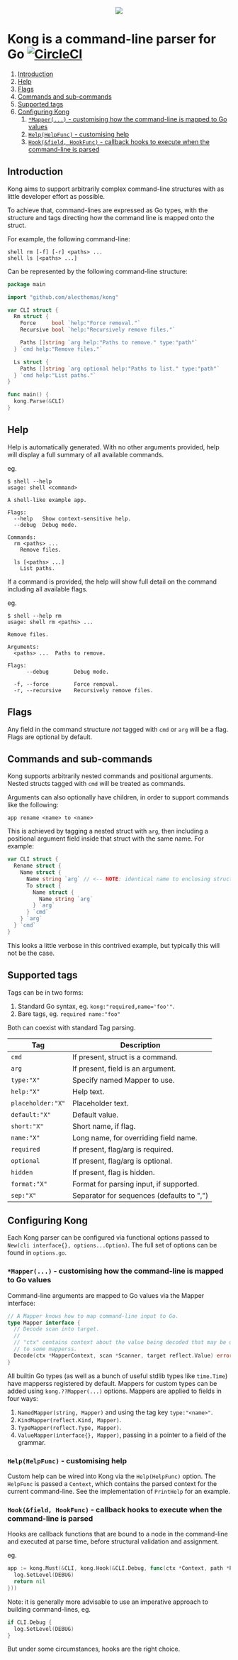 <p align="center"><img src="kong.png" /></p>

# Kong is a command-line parser for Go [![CircleCI](https://circleci.com/gh/alecthomas/kong.svg?style=svg&circle-token=477fecac758383bf281453187269b913130f17d2)](https://circleci.com/gh/alecthomas/kong)

<!-- MarkdownTOC -->

1. [Introduction](#introduction)
1. [Help](#help)
1. [Flags](#flags)
1. [Commands and sub-commands](#commands-and-sub-commands)
1. [Supported tags](#supported-tags)
1. [Configuring Kong](#configuring-kong)
    1. [`*Mapper(...)` - customising how the command-line is mapped to Go values](#mapper---customising-how-the-command-line-is-mapped-to-go-values)
    1. [`Help(HelpFunc)` - customising help](#helphelpfunc---customising-help)
    1. [`Hook(&field, HookFunc)` - callback hooks to execute when the command-line is parsed](#hookfield-hookfunc---callback-hooks-to-execute-when-the-command-line-is-parsed)

<!-- /MarkdownTOC -->


## Introduction

Kong aims to support arbitrarily complex command-line structures with as little developer effort as possible.

To achieve that, command-lines are expressed as Go types, with the structure and tags directing how the command line is mapped onto the struct.

For example, the following command-line:

```
shell rm [-f] [-r] <paths> ...
shell ls [<paths> ...]
```

Can be represented by the following command-line structure:

```go
package main

import "github.com/alecthomas/kong"

var CLI struct {
  Rm struct {
    Force     bool `help:"Force removal."`
    Recursive bool `help:"Recursively remove files."`

    Paths []string `arg help:"Paths to remove." type:"path"`
  } `cmd help:"Remove files."`

  Ls struct {
    Paths []string `arg optional help:"Paths to list." type:"path"`
  } `cmd help:"List paths."`
}

func main() {
  kong.Parse(&CLI)
}
```

## Help

Help is automatically generated. With no other arguments provided, help will display a full summary of all available commands.

eg.

```
$ shell --help
usage: shell <command>

A shell-like example app.

Flags:
  --help   Show context-sensitive help.
  --debug  Debug mode.

Commands:
  rm <paths> ...
    Remove files.

  ls [<paths> ...]
    List paths.
```

If a command is provided, the help will show full detail on the command including all available flags.

eg.

```
$ shell --help rm
usage: shell rm <paths> ...

Remove files.

Arguments:
  <paths> ...  Paths to remove.

Flags:
      --debug        Debug mode.

  -f, --force        Force removal.
  -r, --recursive    Recursively remove files.
```

## Flags

Any field in the command structure *not* tagged with `cmd` or `arg` will be a flag. Flags are optional by default.

## Commands and sub-commands

Kong supports arbitrarily nested commands and positional arguments. Nested structs tagged with `cmd` will be treated as commands.

Arguments can also optionally have children, in order to support commands like the following:

```
app rename <name> to <name>
```

This is achieved by tagging a nested struct with `arg`, then including a positional argument field inside that struct with the same name. For example:

```go
var CLI struct {
  Rename struct {
    Name struct {
      Name string `arg` // <-- NOTE: identical name to enclosing struct field.
      To struct {
        Name struct {
          Name string `arg`
        } `arg`
      } `cmd`
    } `arg`
  } `cmd`
}
```
This looks a little verbose in this contrived example, but typically this will not be the case.

## Supported tags

Tags can be in two forms:

1. Standard Go syntax, eg. `kong:"required,name='foo'"`.
2. Bare tags, eg. `required name:"foo"`

Both can coexist with standard Tag parsing.

| Tag                    | Description                                 |
| -----------------------| ------------------------------------------- |
| `cmd`                  | If present, struct is a command.            |
| `arg`                  | If present, field is an argument.           |
| `type:"X"`             | Specify named Mapper to use.                |
| `help:"X"`             | Help text.                                  |
| `placeholder:"X"`      | Placeholder text.                           |
| `default:"X"`          | Default value.                              |
| `short:"X"`            | Short name, if flag.                        |
| `name:"X"`             | Long name, for overriding field name.       |
| `required`             | If present, flag/arg is required.           |
| `optional`             | If present, flag/arg is optional.           |
| `hidden`               | If present, flag is hidden.                 |
| `format:"X"`           | Format for parsing input, if supported.     |
| `sep:"X"`              | Separator for sequences (defaults to ",")   |

## Configuring Kong

Each Kong parser can be configured via functional options passed to `New(cli interface{}, options...Option)`. The full set of options can be found in `options.go`.

### `*Mapper(...)` - customising how the command-line is mapped to Go values

Command-line arguments are mapped to Go values via the Mapper interface:

```go
// A Mapper knows how to map command-line input to Go.
type Mapper interface {
  // Decode scan into target.
  //
  // "ctx" contains context about the value being decoded that may be useful
  // to some mapperss.
  Decode(ctx *MapperContext, scan *Scanner, target reflect.Value) error
}
```

All builtin Go types (as well as a bunch of useful stdlib types like `time.Time`) have mapperss registered by default. Mappers for custom types can be added using `kong.??Mapper(...)` options. Mappers are applied to fields in four ways:

1. `NamedMapper(string, Mapper)` and using the tag key `type:"<name>"`.
2. `KindMapper(reflect.Kind, Mapper)`.
3. `TypeMapper(reflect.Type, Mapper)`.
4.  `ValueMapper(interface{}, Mapper)`, passing in a pointer to a field of the grammar.


### `Help(HelpFunc)` - customising help

Custom help can be wired into Kong via the `Help(HelpFunc)` option. The `HelpFunc` is passed a `Context`, which contains the parsed context for the current command-line. See the implementation of `PrintHelp` for an example.

### `Hook(&field, HookFunc)` - callback hooks to execute when the command-line is parsed

Hooks are callback functions that are bound to a node in the command-line and executed at parse time, before structural validation and assignment.

eg.

```go
app := kong.Must(&CLI, kong.Hook(&CLI.Debug, func(ctx *Context, path *Path) error {
  log.SetLevel(DEBUG)
  return nil
}))
```

Note: it is generally more advisable to use an imperative approach to building command-lines, eg.

```go
if CLI.Debug {
  log.SetLevel(DEBUG)
}
```

But under some circumstances, hooks are the right choice.
